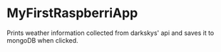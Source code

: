 # MyFirstRaspberriApp
Prints weather information collected from darkskys' api and saves it to mongoDB when clicked. 


